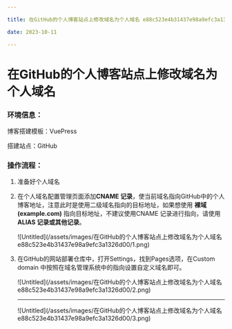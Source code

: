 ---
title: 在GitHub的个人博客站点上修改域名为个人域名 e88c523e4b31437e98a9efc3a1326d00
date: 2023-10-11
---
# 在GitHub的个人博客站点上修改域名为个人域名

### 环境信息：

博客搭建模板：VuePress

搭建站点：GitHub

### 操作流程：

1. 准备好个人域名
2. 在个人域名配置管理页面添加**CNAME 记录**，使当前域名指向GitHub中的个人博客地址，注意此时是使用二级域名指向的目标地址，如果想使用 **裸域(example.com)** 指向目标地址，不建议使用CNAME 记录进行指向，请使用 **ALIAS 记录或其他记录**。
    
    ![Untitled](/assets/images/在GitHub的个人博客站点上修改域名为个人域名 e88c523e4b31437e98a9efc3a1326d00/1.png)
    
3. 在GitHub的网站部署仓库中，打开Settings，找到Pages选项，在Custom domain 中按照在域名管理系统中的指向设置自定义域名即可。
    
    ![Untitled](/assets/images/在GitHub的个人博客站点上修改域名为个人域名 e88c523e4b31437e98a9efc3a1326d00/2.png)
    
    ---
    
    ![Untitled](/assets/images/在GitHub的个人博客站点上修改域名为个人域名 e88c523e4b31437e98a9efc3a1326d00/3.png)